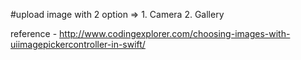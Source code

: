 #upload image with 2 option => 1. Camera 2. Gallery

reference - http://www.codingexplorer.com/choosing-images-with-uiimagepickercontroller-in-swift/

